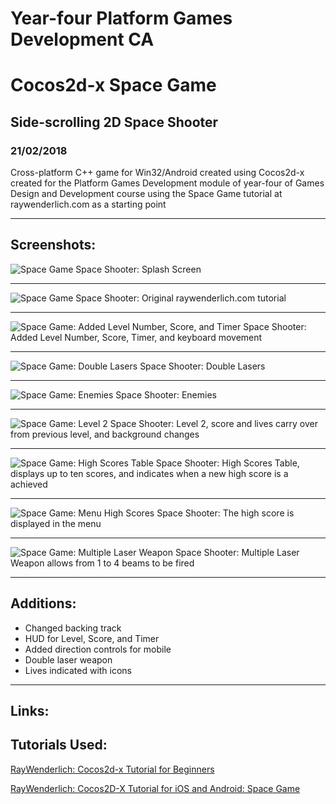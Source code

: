 # Year-four Platform Games Development CA 
# Cocos2d-x Space Game
## Side-scrolling 2D Space Shooter
### 21/02/2018

Cross-platform C++ game for Win32/Android created using Cocos2d-x created for the Platform Games Development module of year-four of Games Design and Development course using the Space Game tutorial at raywenderlich.com as a starting point

---

## Screenshots:

![Space Game](https://raw.githubusercontent.com/joeaoregan/Yr4-Platform-Games-Development-CA/master/Screenshots/SpaceGame1SplashScreen.png "Space Shooter: Splash Screen")
Space Shooter: Splash Screen

---

![Space Game](https://raw.githubusercontent.com/joeaoregan/Yr4-Platform-Games-Development-CA/master/Screenshots/SpaceGame2.jpg "Space Shooter: Original raywenderlich.com tutorial")
Space Shooter: Original raywenderlich.com tutorial

---

![Space Game: Added Level Number, Score, and Timer](https://raw.githubusercontent.com/joeaoregan/Yr4-Platform-Games-Development-CA/master/Screenshots/SpaceGame3.jpg "Space Shooter: Added Level Number, Score, and Timer")
Space Shooter: Added Level Number, Score, Timer, and keyboard movement

---

![Space Game: Double Lasers](https://raw.githubusercontent.com/joeaoregan/Yr4-Platform-Games-Development-CA/master/Screenshots/SpaceGame4DoubleLaser.jpg "Space Shooter: Double Lasers")
Space Shooter: Double Lasers

---

![Space Game: Enemies](https://raw.githubusercontent.com/joeaoregan/Yr4-Platform-Games-Development-CA/master/Screenshots/SpaceGame5Enemies.jpg "Space Shooter: Enemies")
Space Shooter: Enemies

---

![Space Game: Level 2](https://raw.githubusercontent.com/joeaoregan/Yr4-Platform-Games-Development-CA/master/Screenshots/SpaceGame6Level2.jpg "Space Shooter: Level 2")
Space Shooter: Level 2, score and lives carry over from previous level, and background changes

---

![Space Game: High Scores Table](https://raw.githubusercontent.com/joeaoregan/Yr4-Platform-Games-Development-CA/master/Screenshots/SpaceGame7HighScoreScene.jpg "Space Shooter: High Scores Table")
Space Shooter: High Scores Table, displays up to ten scores, and indicates when a new high score is a achieved

---

![Space Game: Menu High Scores](https://raw.githubusercontent.com/joeaoregan/Yr4-Platform-Games-Development-CA/master/Screenshots/SpaceGame8MenuHighScore.jpg "Space Shooter: Menu High Scores")
Space Shooter: The high score is displayed in the menu

---

![Space Game: Multiple Laser Weapon](https://raw.githubusercontent.com/joeaoregan/Yr4-Platform-Games-Development-CA/master/Screenshots/SpaceGame9Lasers.jpg "Space Shooter: Multiple Laser Weapon")
Space Shooter: Multiple Laser Weapon allows from 1 to 4 beams to be fired

---

## Additions:

* Changed backing track
* HUD for Level, Score, and Timer
* Added direction controls for mobile
* Double laser weapon
* Lives indicated with icons

---

## Links: 


## Tutorials Used:

[RayWenderlich: Cocos2d-x Tutorial for Beginners](https://www.raywenderlich.com/95835/cocos2d-x-tutorial-beginners)

[RayWenderlich: Cocos2D-X Tutorial for iOS and Android: Space Game](https://www.raywenderlich.com/33752/cocos2d-x-tutorial-for-ios-and-android-space-game)